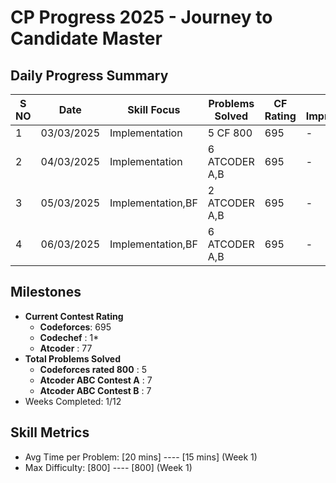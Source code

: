 # CP Progress 2025 - Journey to Candidate Master

## Daily Progress Summary
|S NO| Date       | Skill Focus         | Problems Solved | CF Rating | Key Improvement         |
|----|------------|---------------------|-----------------|--------   |-------------------------|
| 1  | 03/03/2025 | Implementation      | 5 CF 800        | 695       |             -           |
| 2  | 04/03/2025 | Implementation      | 6 ATCODER A,B   | 695       |             -           |
| 3  | 05/03/2025 | Implementation,BF   | 2 ATCODER A,B   | 695       |             -           |
| 4  | 06/03/2025 | Implementation,BF   | 6 ATCODER A,B   | 695       |             -           |

## Milestones
- **Current Contest Rating**
  - **Codeforces**: 695
  - **Codechef**  : 1*
  - **Atcoder**   : 77
- **Total Problems Solved**
  - **Codeforces rated 800**  : 5 
  - **Atcoder ABC Contest A** : 7
  - **Atcoder ABC Contest B** : 7
- Weeks Completed: 1/12

## Skill Metrics
- Avg Time per Problem: [20 mins] ---- [15 mins] (Week 1)
- Max Difficulty: [800] ---- [800] (Week 1)
